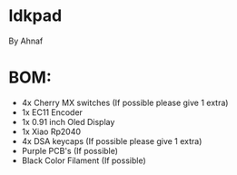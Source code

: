# Idkpad
By Ahnaf
# BOM:
- 4x Cherry MX switches (If possible please give 1 extra)
- 1x EC11 Encoder
- 1x 0.91 inch Oled Display
- 1x Xiao Rp2040
- 4x DSA keycaps (If possible please give 1 extra)
- Purple PCB's (If possible)
- Black Color Filament (If possible)